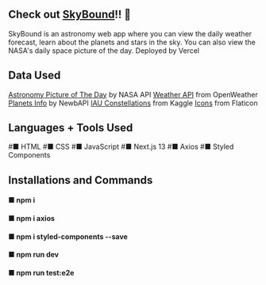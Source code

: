 ## Check out [SkyBound](https://skyboundapp.vercel.app/)!! 💫
SkyBound is an astronomy web app where you can view the daily weather forecast, learn about the planets and stars in the sky. You can also view the NASA's daily space picture of the day.
Deployed by Vercel

## Data Used
[Astronomy Picture of The Day](https://github.com/OpenGenus/nasa-api/tree/master/src) by NASA API
[Weather API](https://openweathermap.org/current) from OpenWeather
[Planets Info](https://rapidapi.com/newbAPIOfficial/api/planets-info-by-newbapi/) by NewbAPI
[IAU Constellations](https://www.kaggle.com/datasets/stpeteishii/iau-designated-constellations?select=constellation.csv) from Kaggle
[Icons](https://www.flaticon.com/) from Flaticon

## Languages + Tools Used
 #■ HTML
 #■ CSS
 #■ JavaScript
 #■ Next.js 13
 #■ Axios
 #■ Styled Components

## Installations and Commands
#### ■ npm i
#### ■ npm i axios
#### ■ npm i styled-components --save
#### ■ npm run dev
#### ■ npm run test:e2e

